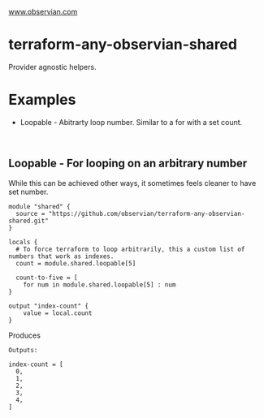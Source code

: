 www.observian.com

# terraform-any-observian-shared
Provider agnostic helpers.

# Examples
 - Loopable - Abitrarty loop number. Similar to a for with a set count.
<p>&nbsp;</p>

## Loopable - For looping on an arbitrary number
While this can be achieved other ways, it sometimes feels cleaner to have set number.


```hcl
module "shared" {
  source = "https://github.com/observian/terraform-any-observian-shared.git"
}

locals {
  # To force terraform to loop arbitrarily, this a custom list of numbers that work as indexes.
  count = module.shared.loopable[5]

  count-to-five = [
    for num in module.shared.loopable[5] : num
}

output "index-count" {
    value = local.count
}
```

Produces
```
Outputs:

index-count = [
  0,
  1,
  2,
  3,
  4,
]
```
<p>&nbsp;</p>

